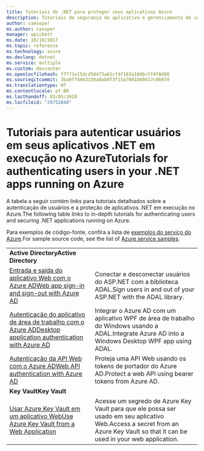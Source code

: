 ```yaml
---
title: Tutoriais do .NET para proteger seus aplicativos Azure
description: Tutoriais de segurança do aplicativo e gerenciamento de identidades nos aplicativos .NET em execução no Azure.
author: camsoper
ms.author: casoper
manager: wpickett
ms.date: 10/19/2017
ms.topic: reference
ms.technology: azure
ms.devlang: dotnet
ms.service: multiple
ms.custom: devcenter
ms.openlocfilehash: f7f71e15dcd58473a61cfdf163a10dbc5f4f8d80
ms.sourcegitcommit: 3ba0ff4463338a0ab0f3f15a7601b89417c06970
ms.translationtype: HT
ms.contentlocale: pt-BR
ms.lasthandoff: 03/05/2018
ms.locfileid: "29752848"
---
```

# <a name="tutorials-for-authenticating-users-in-your-net-apps-running-on-azure"></a><span data-ttu-id="14363-103">Tutoriais para autenticar usuários em seus aplicativos .NET em execução no Azure</span><span class="sxs-lookup"><span data-stu-id="14363-103">Tutorials for authenticating users in your .NET apps running on Azure</span></span>

<span data-ttu-id="14363-104">A tabela a seguir contém links para tutoriais detalhados sobre a autenticação de usuários e a proteção de aplicativos .NET em execução no Azure.</span><span class="sxs-lookup"><span data-stu-id="14363-104">The following table links to in-depth tutorials for authenticating users and securing .NET applications running on Azure.</span></span>

<span data-ttu-id="14363-105">Para exemplos de código-fonte, confira a lista de [exemplos do serviço do Azure](https://azure.microsoft.com/resources/samples/?platform=dotnet).</span><span class="sxs-lookup"><span data-stu-id="14363-105">For sample source code, see the list of [Azure service samples](https://azure.microsoft.com/resources/samples/?platform=dotnet).</span></span>

| | |
|---|---|
|<span data-ttu-id="14363-106">**Active Directory**</span><span class="sxs-lookup"><span data-stu-id="14363-106">**Active Directory**</span></span>||
| <span data-ttu-id="14363-107">[Entrada e saída do aplicativo Web com o Azure AD][1]</span><span class="sxs-lookup"><span data-stu-id="14363-107">[Web app sign-in and sign-out with Azure AD][1]</span></span> | <span data-ttu-id="14363-108">Conectar e desconectar usuários do ASP.NET com a biblioteca ADAL.</span><span class="sxs-lookup"><span data-stu-id="14363-108">Sign users in and out of your ASP.NET with the ADAL library.</span></span>
| <span data-ttu-id="14363-109">[Autenticação do aplicativo de área de trabalho com o Azure AD][2]</span><span class="sxs-lookup"><span data-stu-id="14363-109">[Desktop application authentication with Azure AD][2]</span></span>| <span data-ttu-id="14363-110">Integrar o Azure AD com um aplicativo WPF de área de trabalho do Windows usando a ADAL.</span><span class="sxs-lookup"><span data-stu-id="14363-110">Integrate Azure AD into a Windows Desktop WPF app using ADAL.</span></span> | 
| <span data-ttu-id="14363-111">[Autenticação da API Web com o Azure AD][3]</span><span class="sxs-lookup"><span data-stu-id="14363-111">[Web API authentication with Azure AD][3]</span></span> | <span data-ttu-id="14363-112">Proteja uma API Web usando os tokens de portador do Azure AD.</span><span class="sxs-lookup"><span data-stu-id="14363-112">Protect a web API using bearer tokens from Azure AD.</span></span> |
|<span data-ttu-id="14363-113">**Key Vault**</span><span class="sxs-lookup"><span data-stu-id="14363-113">**Key Vault**</span></span>||
| <span data-ttu-id="14363-114">[Usar Azure Key Vault em um aplicativo Web][4]</span><span class="sxs-lookup"><span data-stu-id="14363-114">[Use Azure Key Vault from a Web Application][4]</span></span> | <span data-ttu-id="14363-115">Acesse um segredo de Azure Key Vault para que ele possa ser usado em seu aplicativo Web.</span><span class="sxs-lookup"><span data-stu-id="14363-115">Access a secret from an Azure Key Vault so that it can be used in your web application.</span></span> | 

[1]: /azure/active-directory/develop/active-directory-devquickstarts-webapp-dotnet
[2]: /azure/active-directory/develop/active-directory-devquickstarts-dotnet
[3]: /azure/active-directory/develop/active-directory-devquickstarts-webapi-dotnet
[4]: /azure/key-vault/key-vault-use-from-web-application